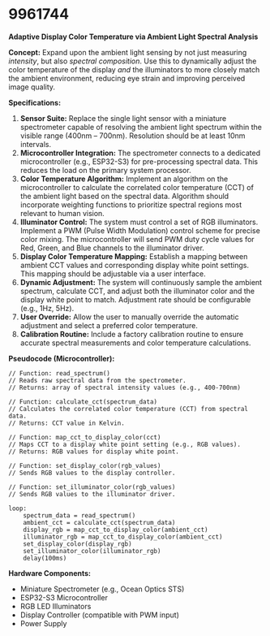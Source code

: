 # 9961744

**Adaptive Display Color Temperature via Ambient Light Spectral Analysis**

**Concept:** Expand upon the ambient light sensing by not just measuring *intensity*, but also *spectral composition*. Use this to dynamically adjust the color temperature of the display *and* the illuminators to more closely match the ambient environment, reducing eye strain and improving perceived image quality.

**Specifications:**

1.  **Sensor Suite:** Replace the single light sensor with a miniature spectrometer capable of resolving the ambient light spectrum within the visible range (400nm – 700nm). Resolution should be at least 10nm intervals.
2.  **Microcontroller Integration:** The spectrometer connects to a dedicated microcontroller (e.g., ESP32-S3) for pre-processing spectral data. This reduces the load on the primary system processor.
3.  **Color Temperature Algorithm:** Implement an algorithm on the microcontroller to calculate the correlated color temperature (CCT) of the ambient light based on the spectral data.  Algorithm should incorporate weighting functions to prioritize spectral regions most relevant to human vision.
4.  **Illuminator Control:** The system must control a set of RGB illuminators. Implement a PWM (Pulse Width Modulation) control scheme for precise color mixing. The microcontroller will send PWM duty cycle values for Red, Green, and Blue channels to the illuminator driver.
5.  **Display Color Temperature Mapping:** Establish a mapping between ambient CCT values and corresponding display white point settings. This mapping should be adjustable via a user interface.
6.  **Dynamic Adjustment:** The system will continuously sample the ambient spectrum, calculate CCT, and adjust both the illuminator color and the display white point to match. Adjustment rate should be configurable (e.g., 1Hz, 5Hz).
7.  **User Override:** Allow the user to manually override the automatic adjustment and select a preferred color temperature.
8.  **Calibration Routine:** Include a factory calibration routine to ensure accurate spectral measurements and color temperature calculations.

**Pseudocode (Microcontroller):**

```
// Function: read_spectrum()
// Reads raw spectral data from the spectrometer.
// Returns: array of spectral intensity values (e.g., 400-700nm)

// Function: calculate_cct(spectrum_data)
// Calculates the correlated color temperature (CCT) from spectral data.
// Returns: CCT value in Kelvin.

// Function: map_cct_to_display_color(cct)
// Maps CCT to a display white point setting (e.g., RGB values).
// Returns: RGB values for display white point.

// Function: set_display_color(rgb_values)
// Sends RGB values to the display controller.

// Function: set_illuminator_color(rgb_values)
// Sends RGB values to the illuminator driver.

loop:
    spectrum_data = read_spectrum()
    ambient_cct = calculate_cct(spectrum_data)
    display_rgb = map_cct_to_display_color(ambient_cct)
    illuminator_rgb = map_cct_to_display_color(ambient_cct)
    set_display_color(display_rgb)
    set_illuminator_color(illuminator_rgb)
    delay(100ms)
```

**Hardware Components:**

*   Miniature Spectrometer (e.g., Ocean Optics STS)
*   ESP32-S3 Microcontroller
*   RGB LED Illuminators
*   Display Controller (compatible with PWM input)
*   Power Supply